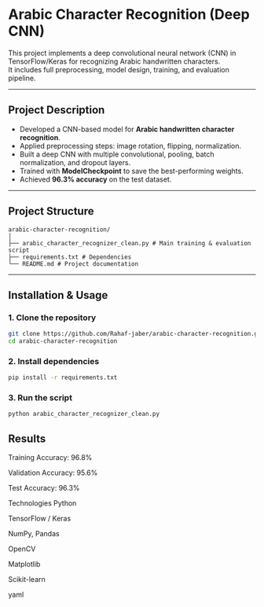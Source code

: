 # Arabic Character Recognition (Deep CNN)

This project implements a deep convolutional neural network (CNN) in TensorFlow/Keras for recognizing Arabic handwritten characters.  
It includes full preprocessing, model design, training, and evaluation pipeline.

---

## Project Description
- Developed a CNN-based model for **Arabic handwritten character recognition**.  
- Applied preprocessing steps: image rotation, flipping, normalization.  
- Built a deep CNN with multiple convolutional, pooling, batch normalization, and dropout layers.  
- Trained with **ModelCheckpoint** to save the best-performing weights.  
- Achieved **96.3% accuracy** on the test dataset.  

---

## Project Structure
```
arabic-character-recognition/
│
├── arabic_character_recognizer_clean.py # Main training & evaluation script
├── requirements.txt # Dependencies
└── README.md # Project documentation

```


---

## Installation & Usage

### 1. Clone the repository
```bash
git clone https://github.com/Rahaf-jaber/arabic-character-recognition.git
cd arabic-character-recognition
```
### 2. Install dependencies
```bash
pip install -r requirements.txt
```
### 3. Run the script
```bash
python arabic_character_recognizer_clean.py
```
## Results
Training Accuracy: 96.8%

Validation Accuracy: 95.6%

Test Accuracy: 96.3%

Technologies
Python

TensorFlow / Keras

NumPy, Pandas

OpenCV

Matplotlib

Scikit-learn

yaml
